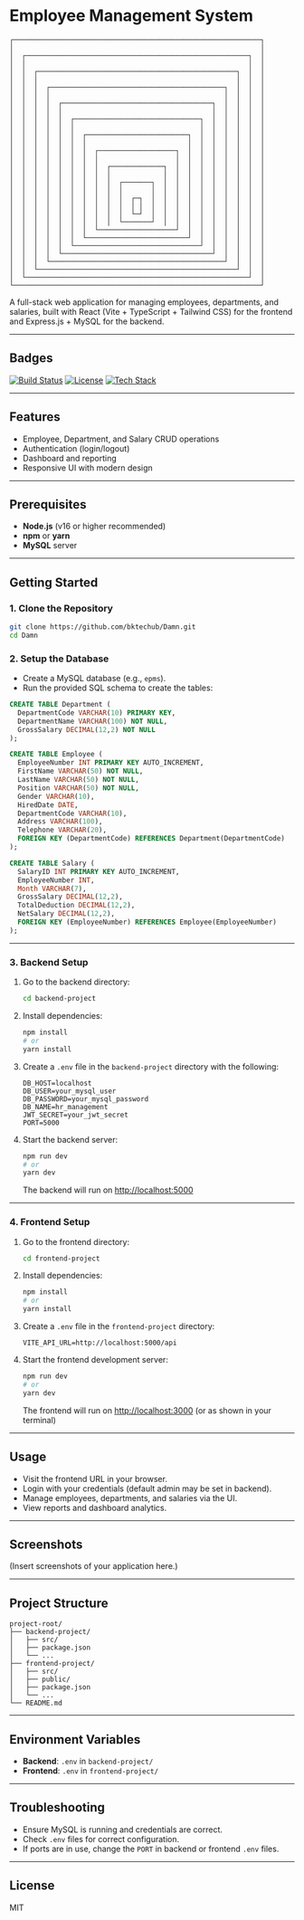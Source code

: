# Employee Management System

```plaintext
┌─────────────────────────────────────────────────────────────┐
│                                                             │
│  ┌───────────────────────────────────────────────────────┐  │
│  │                                                       │  │
│  │  ┌─────────────────────────────────────────────────┐  │  │
│  │  │                                                 │  │  │
│  │  │  ┌───────────────────────────────────────────┐  │  │  │
│  │  │  │                                           │  │  │  │
│  │  │  │  ┌─────────────────────────────────────┐  │  │  │  │
│  │  │  │  │                                     │  │  │  │  │
│  │  │  │  │  ┌───────────────────────────────┐  │  │  │  │  │
│  │  │  │  │  │                               │  │  │  │  │  │
│  │  │  │  │  │  ┌─────────────────────────┐  │  │  │  │  │  │
│  │  │  │  │  │  │                         │  │  │  │  │  │  │
│  │  │  │  │  │  │  ┌───────────────────┐  │  │  │  │  │  │  │
│  │  │  │  │  │  │  │                   │  │  │  │  │  │  │  │
│  │  │  │  │  │  │  │  ┌─────────────┐  │  │  │  │  │  │  │  │
│  │  │  │  │  │  │  │  │             │  │  │  │  │  │  │  │  │
│  │  │  │  │  │  │  │  │  ┌───────┐  │  │  │  │  │  │  │  │  │
│  │  │  │  │  │  │  │  │  │       │  │  │  │  │  │  │  │  │  │
│  │  │  │  │  │  │  │  │  │  ┌─┐  │  │  │  │  │  │  │  │  │  │
│  │  │  │  │  │  │  │  │  │  │ │  │  │  │  │  │  │  │  │  │  │
│  │  │  │  │  │  │  │  │  │  └─┘  │  │  │  │  │  │  │  │  │  │
│  │  │  │  │  │  │  │  │  └───────┘  │  │  │  │  │  │  │  │  │
│  │  │  │  │  │  │  └───────────────────┘  │  │  │  │  │  │  │
│  │  │  │  │  │  └─────────────────────────┘  │  │  │  │  │  │
│  │  │  │  │  └───────────────────────────────┘  │  │  │  │  │
│  │  │  │  └─────────────────────────────────────┘  │  │  │  │
│  │  │  └───────────────────────────────────────────┘  │  │  │
│  │  └─────────────────────────────────────────────────┘  │  │
│  └───────────────────────────────────────────────────────┘  │
└─────────────────────────────────────────────────────────────┘
```

A full-stack web application for managing employees, departments, and salaries, built with React (Vite + TypeScript + Tailwind CSS) for the frontend and Express.js + MySQL for the backend.

---

## Badges

[![Build Status](https://img.shields.io/badge/build-passing-brightgreen.svg)](https://github.com/bktechub/Damn)
[![License](https://img.shields.io/badge/license-MIT-blue.svg)](https://opensource.org/licenses/MIT)
[![Tech Stack](https://img.shields.io/badge/tech%20stack-React%20%7C%20Express%20%7C%20MySQL-lightgrey.svg)](https://github.com/bktechub/Damn)

---

## Features
- Employee, Department, and Salary CRUD operations
- Authentication (login/logout)
- Dashboard and reporting
- Responsive UI with modern design

---

## Prerequisites
- **Node.js** (v16 or higher recommended)
- **npm** or **yarn**
- **MySQL** server

---

## Getting Started

### 1. Clone the Repository
```bash
git clone https://github.com/bktechub/Damn.git
cd Damn
```

### 2. Setup the Database
- Create a MySQL database (e.g., `epms`).
- Run the provided SQL schema to create the tables:

```sql
CREATE TABLE Department (
  DepartmentCode VARCHAR(10) PRIMARY KEY,
  DepartmentName VARCHAR(100) NOT NULL,
  GrossSalary DECIMAL(12,2) NOT NULL
);

CREATE TABLE Employee (
  EmployeeNumber INT PRIMARY KEY AUTO_INCREMENT,
  FirstName VARCHAR(50) NOT NULL,
  LastName VARCHAR(50) NOT NULL,
  Position VARCHAR(50) NOT NULL,
  Gender VARCHAR(10),
  HiredDate DATE,
  DepartmentCode VARCHAR(10),
  Address VARCHAR(100),
  Telephone VARCHAR(20),
  FOREIGN KEY (DepartmentCode) REFERENCES Department(DepartmentCode)
);

CREATE TABLE Salary (
  SalaryID INT PRIMARY KEY AUTO_INCREMENT,
  EmployeeNumber INT,
  Month VARCHAR(7),
  GrossSalary DECIMAL(12,2),
  TotalDeduction DECIMAL(12,2),
  NetSalary DECIMAL(12,2),
  FOREIGN KEY (EmployeeNumber) REFERENCES Employee(EmployeeNumber)
);
```

---

### 3. Backend Setup

1. Go to the backend directory:
   ```bash
   cd backend-project
   ```
2. Install dependencies:
   ```bash
   npm install
   # or
   yarn install
   ```
3. Create a `.env` file in the `backend-project` directory with the following:
   ```env
   DB_HOST=localhost
   DB_USER=your_mysql_user
   DB_PASSWORD=your_mysql_password
   DB_NAME=hr_management
   JWT_SECRET=your_jwt_secret
   PORT=5000
   ```
4. Start the backend server:
   ```bash
   npm run dev
   # or
   yarn dev
   ```
   The backend will run on [http://localhost:5000](http://localhost:5000)

---

### 4. Frontend Setup

1. Go to the frontend directory:
   ```bash
   cd frontend-project
   ```
2. Install dependencies:
   ```bash
   npm install
   # or
   yarn install
   ```
3. Create a `.env` file in the `frontend-project` directory:
   ```env
   VITE_API_URL=http://localhost:5000/api
   ```
4. Start the frontend development server:
   ```bash
   npm run dev
   # or
   yarn dev
   ```
   The frontend will run on [http://localhost:3000](http://localhost:3000) (or as shown in your terminal)

---

## Usage
- Visit the frontend URL in your browser.
- Login with your credentials (default admin may be set in backend).
- Manage employees, departments, and salaries via the UI.
- View reports and dashboard analytics.

---

## Screenshots

(Insert screenshots of your application here.)

---

## Project Structure

```
project-root/
├── backend-project/
│   ├── src/
│   ├── package.json
│   └── ...
├── frontend-project/
│   ├── src/
│   ├── public/
│   ├── package.json
│   └── ...
└── README.md
```

---

## Environment Variables
- **Backend**: `.env` in `backend-project/`
- **Frontend**: `.env` in `frontend-project/`

---

## Troubleshooting
- Ensure MySQL is running and credentials are correct.
- Check `.env` files for correct configuration.
- If ports are in use, change the `PORT` in backend or frontend `.env` files.

---

## License
MIT 
